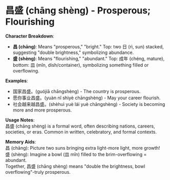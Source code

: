 # **昌盛 (chāng shèng) - Prosperous; Flourishing**

**Character Breakdown**:  
- **昌 (chāng)**: Means "prosperous," "bright." Top: two 日 (rì, sun) stacked, suggesting "double brightness," symbolizing abundance.  
- **盛 (shèng)**: Means "flourishing," "abundant." Top: 成年 (chéng, mature), bottom: 皿 (mǐn, dish/container), symbolizing something filled or overflowing.

**Examples**:  
- 国家昌盛。(guójiā chāngshèng) - The country is prosperous.  
- 愿你事业昌盛。(yuàn nǐ shìyè chāngshèng) - May your career flourish.  
- 社会越来越昌盛。(shèhuì yuè lái yuè chāngshèng) - Society is becoming more and more prosperous.

**Usage Notes**:  
昌盛 (chāng shèng) is a formal word, often describing nations, careers, societies, or eras. Common in written, celebratory, and formal contexts.

**Memory Aids**:  
昌 (chāng): Picture two suns bringing extra light-more light, more growth!  
盛 (shèng): Imagine a bowl (皿 mǐn) filled to the brim-overflowing = abundant.  
Together, 昌盛 (chāng shèng) means "double the brightness, bowl overflowing"-truly prosperous.